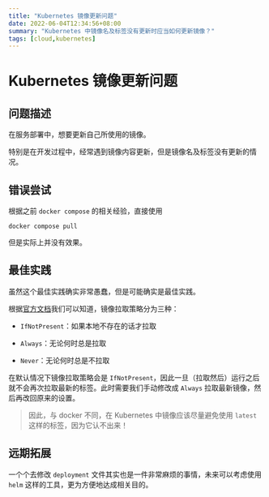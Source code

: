 ```yaml
---
title: "Kubernetes 镜像更新问题"
date: 2022-06-04T12:34:56+08:00
summary: "Kubernetes 中镜像名及标签没有更新时应当如何更新镜像？"
tags: [cloud,kubernetes]
---
```

# Kubernetes 镜像更新问题

## 问题描述

在服务部署中，想要更新自己所使用的镜像。

特别是在开发过程中，经常遇到镜像内容更新，但是镜像名及标签没有更新的情况。

## 错误尝试

根据之前 `docker compose` 的相关经验，直接使用

```shell
docker compose pull
```

但是实际上并没有效果。

## 最佳实践

虽然这个最佳实践确实非常愚蠢，但是可能确实是最佳实践。

根据[官方文档](https://kubernetes.io/docs/concepts/containers/images/)我们可以知道，镜像拉取策略分为三种：

- `IfNotPresent`：如果本地不存在的话才拉取

-  `Always`：无论何时总是拉取
-  `Never`：无论何时总是不拉取

在默认情况下镜像拉取策略会是 `IfNotPresent`，因此一旦（拉取然后）运行之后就不会再次拉取最新的标签。此时需要我们手动修改成 `Always` 拉取最新镜像，然后再改回原来的设置。

> 因此，与 docker 不同，在 Kubernetes 中镜像应该尽量避免使用 `latest` 这样的标签，因为它认不出来！

## 远期拓展

一个个去修改 `deployment` 文件其实也是一件非常麻烦的事情，未来可以考虑使用 `helm` 这样的工具，更为方便地达成相关目的。
